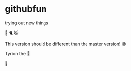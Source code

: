 githubfun
=========

trying out new things

:camel:
:cat2:
:cat:

This version should be different than the master version!
:worried:

Tyrion the :imp:




:rabbit:
